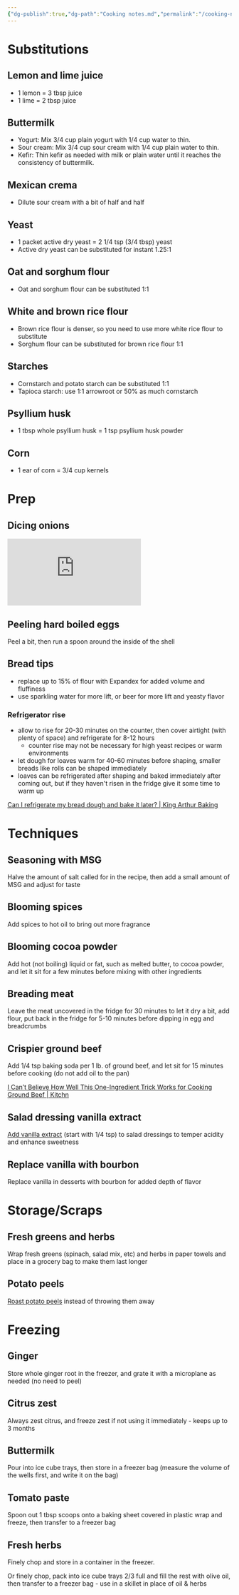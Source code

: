 ```yaml
---
{"dg-publish":true,"dg-path":"Cooking notes.md","permalink":"/cooking-notes/","hide":"true","hideInGraph":"true","dgHomeLink":"false","dgShowBacklinks":"false","dgShowLocalGraph":"false","dgShowFileTree":"false","dgEnableSearch":"false"}
---
```



# Substitutions

## Lemon and lime juice

- 1 lemon = 3 tbsp juice
- 1 lime = 2 tbsp juice

## Buttermilk

- Yogurt: Mix 3/4 cup plain yogurt with 1/4 cup water to thin.
- Sour cream: Mix 3/4 cup sour cream with 1/4 cup plain water to thin.
- Kefir: Thin kefir as needed with milk or plain water until it reaches the consistency of buttermilk.

## Mexican crema

- Dilute sour cream with a bit of half and half

## Yeast

- 1 packet active dry yeast = 2 1/4 tsp (3/4 tbsp) yeast
- Active dry yeast can be substituted for instant 1.25:1

## Oat and sorghum flour

- Oat and sorghum flour can be substituted 1:1

## White and brown rice flour

- Brown rice flour is denser, so you need to use more white rice flour to substitute
- Sorghum flour can be substituted for brown rice flour 1:1

## Starches

- Cornstarch and potato starch can be substituted 1:1
- Tapioca starch: use 1:1 arrowroot or 50% as much cornstarch

## Psyllium husk

- 1 tbsp whole psyllium husk = 1 tsp psyllium husk powder

## Corn

- 1 ear of corn = 3/4 cup kernels

# Prep

## Dicing onions

<iframe src="https://www.youtube.com/embed/CwRttSfnfcc" title="YouTube video player" frameborder="0" allow="picture-in-picture" allowfullscreen></iframe>

## Peeling hard boiled eggs

Peel a bit, then run a spoon around the inside of the shell

## Bread tips

- replace up to 15% of flour with Expandex for added volume and fluffiness
- use sparkling water for more lift, or beer for more lift and yeasty flavor

### Refrigerator rise

- allow to rise for 20-30 minutes on the counter, then cover airtight (with plenty of space) and refrigerate for 8-12 hours
    - counter rise may not be necessary for high yeast recipes or warm environments
- let dough for loaves warm for 40-60 minutes before shaping, smaller breads like rolls can be shaped immediately
- loaves can be refrigerated after shaping and baked immediately after coming out, but if they haven't risen in the fridge give it some time to warm up

[Can I refrigerate my bread dough and bake it later? | King Arthur Baking](https://www.kingarthurbaking.com/blog/2021/09/28/how-to-refrigerate-bread-dough-to-bake-later)

# Techniques

## Seasoning with MSG

Halve the amount of salt called for in the recipe, then add a small amount of MSG and adjust for taste

## Blooming spices

Add spices to hot oil to bring out more fragrance

## Blooming cocoa powder

Add hot (not boiling) liquid or fat, such as melted butter, to cocoa powder, and let it sit for a few minutes before mixing with other ingredients

## Breading meat

Leave the meat uncovered in the fridge for 30 minutes to let it dry a bit, add flour, put back in the fridge for 5-10 minutes before dipping in egg and breadcrumbs

## Crispier ground beef

Add 1/4 tsp baking soda per 1 lb. of ground beef, and let sit for 15 minutes before cooking (do not add oil to the pan)

[I Can’t Believe How Well This One-Ingredient Trick Works for Cooking Ground Beef | Kitchn](https://www.thekitchn.com/best-ground-beef-baking-soda-tip-23143702)

## Salad dressing vanilla extract

[Add vanilla extract](https://www.thekitchn.com/vanilla-extract-salad-dressing-tip-23125044) (start with 1/4 tsp) to salad dressings to temper acidity and enhance sweetness

## Replace vanilla with bourbon

Replace vanilla in desserts with bourbon for added depth of flavor

# Storage/Scraps

## Fresh greens and herbs

Wrap fresh greens (spinach, salad mix, etc) and herbs in paper towels and place in a grocery bag to make them last longer

## Potato peels

[Roast potato peels](https://www.thekitchn.com/heres-why-you-should-never-throw-out-potato-peelings-tips-from-the-kitchn-212565) instead of throwing them away

# Freezing

## Ginger

Store whole ginger root in the freezer, and grate it with a microplane as needed (no need to peel)

## Citrus zest

Always zest citrus, and freeze zest if not using it immediately - keeps up to 3 months

## Buttermilk

Pour into ice cube trays, then store in a freezer bag (measure the volume of the wells first, and write it on the bag)

## Tomato paste

Spoon out 1 tbsp scoops onto a baking sheet covered in plastic wrap and freeze, then transfer to a freezer bag

## Fresh herbs

Finely chop and store in a container in the freezer.

Or finely chop, pack into ice cube trays 2/3 full and fill the rest with olive oil, then transfer to a freezer bag - use in a skillet in place of oil & herbs
